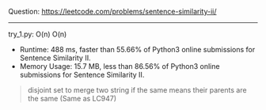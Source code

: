 Question: https://leetcode.com/problems/sentence-similarity-ii/

---

try_1.py: O(n) O(n)

* Runtime: 488 ms, faster than 55.66% of Python3 online submissions for Sentence Similarity II.
* Memory Usage: 15.7 MB, less than 86.56% of Python3 online submissions for Sentence Similarity II.

> disjoint set to merge two string
> if the same means their parents are the same (Same as LC947)
